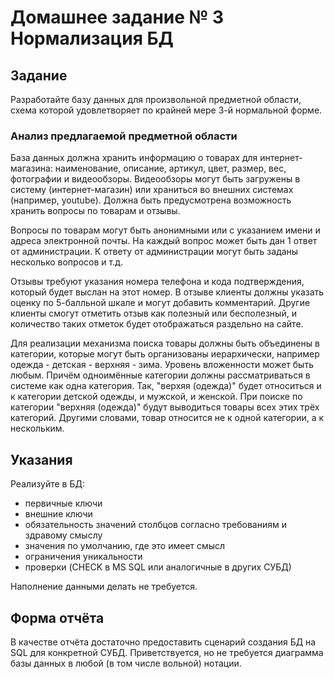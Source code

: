 # Домашнее задание № 3 Нормализация БД

## Задание
Разработайте базу данных для произвольной предметной области, схема которой удовлетворяет по крайней мере 3-й нормальной форме.

### Анализ предлагаемой предметной области
База данных должна хранить информацию о товарах для интернет-магазина: наименование, описание, артикул, цвет, размер, вес, фотографии и видеообзоры. Видеообзоры могут быть загружены в систему (интернет-магазин) или храниться во внешних системах (например, youtube). Должна быть предусмотрена возможность хранить вопросы по товарам и отзывы.

Вопросы по товарам могут быть анонимными или с указанием имени и адреса электронной почты. На каждый вопрос может быть дан 1 ответ от администрации. К ответу от администрации могут быть заданы несколько вопросов и т.д.

Отзывы требуют указания номера телефона и кода подтверждения, который будет выслан на этот номер. В отзыве клиенты должны указать оценку по 5-балльной шкале и могут добавить комментарий. Другие клиенты смогут отметить отзыв как полезный или бесполезный, и количество таких отметок будет отображаться раздельно на сайте.

Для реализации механизма поиска товары должны быть объединены в категории, которые могут быть организованы иерархически, например одежда - детская - верхняя - зима. Уровень вложенности может быть любым. Причём одноимённые категории должны рассматриваться в системе как одна категория. Так, "верхяя (одежда)" будет относиться и к категории детской одежды, и мужской, и женской. При поиске по категории "верхняя (одежда)" будут выводиться товары всех этих трёх категорий. Другими словами, товар относится не к одной категории, а к нескольким.

## Указания
Реализуйте в БД:
- первичные ключи
- внешние ключи
- обязательность значений столбцов согласно требованиям и здравому смыслу
- значения по умолчанию, где это имеет смысл
- ограничения уникальности
- проверки (CHECK в MS SQL или аналогичные в других СУБД)

Наполнение данными делать не требуется.

## Форма отчёта
В качестве отчёта достаточно предоставить сценарий создания БД на SQL для конкретной СУБД. Приветствуется, но не требуется диаграмма
базы данных в любой (в том числе вольной) нотации.
